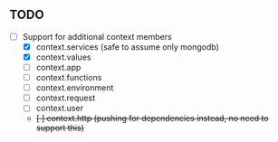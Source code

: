 ## TODO

- [ ] Support for additional context members
  - [x] context.services (safe to assume only mongodb)
  - [x] context.values
  - [ ] context.app
  - [ ] context.functions
  - [ ] context.environment
  - [ ] context.request
  - [ ] context.user
  - ~~[ ] context.http (pushing for dependencies instead, no need to support this)~~
